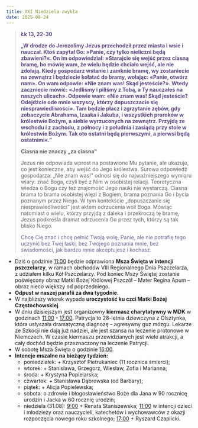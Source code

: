 ```yaml
---
title: XXI Niedziela zwykła
date: 2025-08-24
---
```


> **<span style="color: #5D4587;">Łk 13, 22-30 </span>**
>
> **<span style="color: #5D4587;">„W drodze do Jerozolimy Jezus przechodził przez miasta i wsie i nauczał. Ktoś zapytał Go: »Panie, czy tylko nieliczni będą zbawieni?«. On im odpowiedział: »Starajcie się wejść przez ciasną bramę, bo mówię wam, że wielu będzie chciało wejść, ale nie zdołają. Kiedy gospodarz wstanie i zamknie bramę, wy zostaniecie na zewnątrz i będziecie kołatać do bramy, wołając: «Panie, otwórz nam». On wam odpowie: «Nie znam was! Skąd jesteście?». Wtedy zaczniecie mówić: «Jedliśmy i piliśmy z Tobą, a Ty nauczałeś na naszych ulicach». Odpowie wam: «Nie znam was! Skąd jesteście? Odejdźcie ode mnie wszyscy, którzy dopuszczacie się niesprawiedliwości». Tam będzie płacz i zgrzytanie zębów, gdy zobaczycie Abrahama, Izaaka i Jakuba, i wszystkich proroków w królestwie Bożym, a siebie wyrzuconych na zewnątrz. Przyjdą ze wschodu i z zachodu, z północy i z południa i zasiądą przy stole w królestwie Bożym. Tak oto ostatni będą pierwszymi, a pierwsi będą ostatnimi«.”</span>**
>
>
>
> **Ciasna nie znaczy „za ciasna"**
>
> Jezus nie odpowiada wprost na postawione Mu pytanie, ale ukazuje, co jest konieczne, aby wejść do Jego królestwa. Surowa odpowiedź gospodarza: „Nie znam was!" odnosi się do najważniejszego wymiaru wiary: znać Boga, czyli być z Nim w osobistej relacji. Teoretyczna wiedza o Bogu czy też znajomość Jego nauki nie wystarczą. Ciasna brama to brama osobistej więzi z Bogiem, brama poznania Go i bycia poznanym przez Niego. W tym kontekście „dopuszczanie się niesprawiedliwości” jest aktem odrzucenia woli Boga. Mówiąc natomiast o wielu, którzy przyjdą z daleka i przekroczą tę bramę, Jezus podkreśla dramat odrzucenia Go przez tych, którzy są tak blisko Niego.
>
> <span style="color: #666699;">Chcę Cię znać i chcę pełnić Twoją wolę, Panie, ale nie potrafię tego uczynić bez Twej łaski, bez Twojego poznania mnie, bez świadomości, jak bardzo mnie akceptujesz i kochasz.
> &nbsp;

- Dziś o godzinie <u>11:00</u> będzie odprawiona **Msza Święta w intencji pszczelarzy**, w ramach obchodów VIII Regionalnego Dnia Pszczelarza, z udziałem kilku Kół Pszczelarzy. Pod koniec Mszy Świętej zostanie poświęcony obraz Matki Bożej Królowej Pszczół – Mater Regina Apum – obraz nieco większy od poprzedniego.
- **Odpust w naszej parafii za dwa tygodnie**.
- W najbliższy wtorek wypada **uroczystość ku czci Matki Bożej Częstochowskiej**.
- W dniu dzisiejszym jest organizowny **kiermasz charytatywny w MDK** w godzinach <u>11:00</u> - <u>17:00</u>. Patrycja to 28-letnia dziewczyna z Olsztynka, która usłyszała dramatyczną diagnozę – agresywny guz mózgu. Lekarze ze Szkocji nie dają już nadziei, ale jest szansa na leczenie protonowe w Niemczech. W czasie kiermaszu przewidzianych jest wiele atrakcji, a cały dochód będzie przeznaczony na leczenie Patrycji.
- W sobotę Msza Święta o godzinie <u>16:00</u>.
- **Intencje mszalne na bieżący tydzień:**
  - poniedziałek: + Krzysztof Pietrukaniec (11 rocznica śmierci);
  - wtorek: + Stanisława, Grzegorz, Wiesław, Zofia i Marianna;
  - środa: + Krystyna Popielarska;
  - czwartek: + Stanisława Dąbrowska (od Barbary);
  - piątek: + Alicja Popielewska;
  - sobota: o zdrowie i błogosławieństwo Boże dla Jana w 90 rocznicę urodzin i Jacka w 60 rocznię urodzin;
  - niedziela (31.08): <u>9:00</u> + Renata Staniszewska; <u>11:00</u> w intencji dzieci i młodzieży oraz nauczycieli, katechetów i wychowawców z okazji rozpoczęcia nowego roku szkolnego; <u>17:00</u> + Ryszard Czaplicki.



